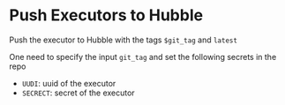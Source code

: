 # Push Executors to Hubble

Push the executor to Hubble with the tags `$git_tag` and `latest`

One need to specify the input `git_tag` and set the following secrets in the repo

- `UUDI`: uuid of the executor
- `SECRECT`: secret of the executor